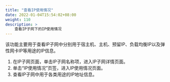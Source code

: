 ```yaml
---
title: "查看IP使用情况"
date: 2022-01-04T15:54:02+08:00
weight: 110
description: >
    查看IP子网下的IP使用情况
---
```


该功能主要用于查看IP子网中分别用于宿主机、主机、预留IP、负载均衡IP以及弹性网卡IP等用途的IP信息。

1. 在IP子网页面，单击IP子网名称项，进入IP子网详情页面。
2. 单击“IP使用情况”页签，进入IP使用情况页面。
3. 查看IP子网中用于各类用途的IP地址信息。